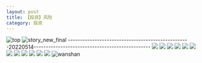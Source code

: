 ```yaml
---
layout: post
title: 【投资】风险
category: 投资
---
```

![top](http://rdr022gcy.hd-bkt.clouddn.com/img/top-220325-2.png)
![story_new_final](http://rdr022gcy.hd-bkt.clouddn.com/img/story_new_final_0322.png)
--------------------------------------------------20220514------------------------------------------------
![](http://rc5p5sl4z.hd-bkt.clouddn.com/img/factors-220515-1.jpg)
![](http://rc5p5sl4z.hd-bkt.clouddn.com/img/factors-220515-2.jpg)
![](http://rc5p5sl4z.hd-bkt.clouddn.com/img/factors-220515-3.jpg)
![](http://rc5p5sl4z.hd-bkt.clouddn.com/img/factors-220515-4.jpg)
![](http://rdr022gcy.hd-bkt.clouddn.com/img/risk-0319-1.png)
![](http://rdr022gcy.hd-bkt.clouddn.com/img/risk-0319-2.png)
![](http://rdr022gcy.hd-bkt.clouddn.com/img/risk-0319-3.png)
![](http://rdr022gcy.hd-bkt.clouddn.com/img/risk-0319-4.png)
![](http://rdr022gcy.hd-bkt.clouddn.com/img/risk-0319-5.png)
![](http://rdr022gcy.hd-bkt.clouddn.com/img/risk-0319-6.png)
![](http://rdr022gcy.hd-bkt.clouddn.com/img/risk-0319-7.png)
![](http://rdr022gcy.hd-bkt.clouddn.com/img/situation-220418-1.jpg)
![wanshan](http://rdr022gcy.hd-bkt.clouddn.com/img/wanshan.png)
